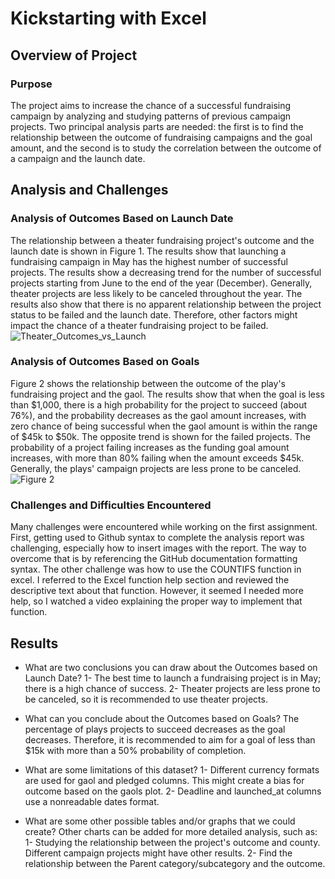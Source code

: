 # Kickstarting with Excel

## Overview of Project

### Purpose
The project aims to increase the chance of a successful fundraising campaign by analyzing and studying patterns of previous campaign projects. Two principal analysis parts are needed: the first is to find the relationship between the outcome of fundraising campaigns and the goal amount, and the second is to study the correlation between the outcome of a campaign and the launch date. 

## Analysis and Challenges

### Analysis of Outcomes Based on Launch Date
The relationship between a theater fundraising project's outcome and the launch date is shown in Figure 1. 
The results show that launching a fundraising campaign in May has the highest number of successful projects. The results show a decreasing trend for the number of successful projects starting from June to the end of the year (December). Generally, theater projects are less likely to be canceled throughout the year. The results also show that there is no apparent relationship between the project status to be failed and the launch date. Therefore, other factors might impact the chance of a theater fundraising project to be failed. 
![Theater_Outcomes_vs_Launch](https://user-images.githubusercontent.com/48078471/189516381-f751cc86-d530-4969-93ec-f9ad9afdea16.png)

### Analysis of Outcomes Based on Goals
Figure 2 shows the relationship between the outcome of the play's fundraising project and the gaol. The results show that when the goal is less than $1,000, there is a high probability for the project to succeed (about 76%), and the probability decreases as the gaol amount increases, with zero chance of being successful when the gaol amount is within the range of $45k to $50k. The opposite trend is shown for the failed projects. The probability of a project failing increases as the funding goal amount increases, with more than 80% failing when the amount exceeds $45k. Generally, the plays' campaign projects are less prone to be canceled.
![Figure 2](https://drive.google.com/file/d/1rDaJRXmZ8c6oeM1QgR2G3wQMXYXPaigm/view?usp=sharing)

### Challenges and Difficulties Encountered
Many challenges were encountered while working on the first assignment. First, getting used to Github syntax to complete the analysis report was challenging, especially how to insert images with the report. The way to overcome that is by referencing the GitHub documentation formatting syntax. The other challenge was how to use the COUNTIFS function in excel. I referred to the Excel function help section and reviewed the descriptive text about that function. However, it seemed I needed more help, so I watched a video explaining the proper way to implement that function.


## Results

- What are two conclusions you can draw about the Outcomes based on Launch Date?
1- The best time to launch a fundraising project is in May; there is a high chance of success.
2- Theater projects are less prone to be canceled, so it is recommended to use theater projects.

- What can you conclude about the Outcomes based on Goals?
The percentage of plays projects to succeed decreases as the goal decreases. Therefore, it is recommended to aim for a goal of less than $15k with more than a 50% probability of completion. 

- What are some limitations of this dataset?
1- Different currency formats are used for gaol and pledged columns. This might create a bias for outcome based on the gaols plot. 
2- Deadline and launched_at columns use a nonreadable dates format.

- What are some other possible tables and/or graphs that we could create?
Other charts can be added for more detailed analysis, such as:
1- Studying the relationship between the project's outcome and county. Different campaign projects might have other results. 
2- Find the relationship between the Parent category/subcategory and the outcome. 
